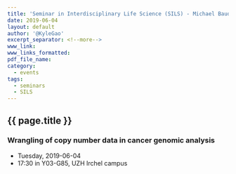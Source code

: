```yaml
---
title: 'Seminar in Interdisciplinary Life Science (SILS) - Michael Baudis, Bo Gao'
date: 2019-06-04
layout: default
author: '@KyleGao'
excerpt_separator: <!--more-->
www_link:
www_links_formatted:
pdf_file_name:
category:
  - events
tags:
  - seminars
  - SILS
---
```


## {{ page.title }}
### Wrangling of copy number data in cancer genomic analysis

* Tuesday, 2019-06-04
* 17:30 in Y03-G85, UZH Irchel campus

<!--more-->

